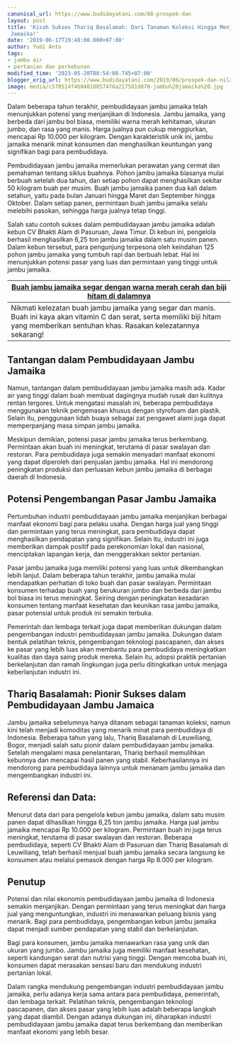 ```yaml
---
canonical_url: https://www.budidayatani.com/88-prospek-dan
layout: post
title: 'Kisah Sukses Thariq Basalamah: Dari Tanaman Koleksi Hingga Menjadi Raja Jambu
 Jamaika!'
date: '2019-06-17T19:48:00.000+07:00'
author: Yudi Anto
tags:
- jambu air
- pertanian dan perkebunan
modified_time: '2023-05-20T08:54:08.745+07:00'
blogger_orig_url: https://www.budidayatani.com/2019/06/prospek-dan-nilai-ekonomis.html
image: media/c570514f4684018857476a217581d870-jambu%20jamaika%20.jpg
---
```

Dalam beberapa tahun terakhir, pembudidayaan jambu jamaika telah menunjukkan potensi yang menjanjikan di Indonesia. Jambu jamaika, yang berbeda dari jambu bol biasa, memiliki warna merah kehitaman, ukuran jumbo, dan rasa yang manis. Harga jualnya pun cukup menggiurkan, mencapai Rp 10.000 per kilogram. Dengan karakteristik unik ini, jambu jamaika menarik minat konsumen dan menghasilkan keuntungan yang signifikan bagi para pembudidaya.

Pembudidayaan jambu jamaika memerlukan perawatan yang cermat dan pemahaman tentang siklus buahnya. Pohon jambu jamaika biasanya mulai berbuah setelah dua tahun, dan setiap pohon dapat menghasilkan sekitar 50 kilogram buah per musim. Buah jambu jamaika panen dua kali dalam setahun, yaitu pada bulan Januari hingga Maret dan September hingga Oktober. Dalam setiap panen, permintaan buah jambu jamaika selalu melebihi pasokan, sehingga harga jualnya tetap tinggi.

Salah satu contoh sukses dalam pembudidayaan jambu jamaika adalah kebun CV Bhakti Alam di Pasuruan, Jawa Timur. Di kebun ini, pengelola berhasil menghasilkan 6,25 ton jambu jamaika dalam satu musim panen. Dalam kebun tersebut, para pengunjung terpesona oleh keindahan 125 pohon jambu jamaika yang tumbuh rapi dan berbuah lebat. Hal ini menunjukkan potensi pasar yang luas dan permintaan yang tinggi untuk jambu jamaika.



| [Buah jambu jamaika segar dengan warna merah cerah dan biji hitam di dalamnya](https://blogger.googleusercontent.com/img/b/R29vZ2xl/AVvXsEgrKskAVhtNfPP782IyU59C_2FuEx-HsKpeMzuxL8H--IoYn9lsER8OYVoIoSjLtZRtAzLkTcJt1DZXD9ltr6jLwSxXWWt1vHFrcpZCQ3XHKEl51r-T-fyNP86_evbz5bvKgXlGQbvPCmHflcKN7W5Zk3vhh9mDyew66E0ARTc_YA_PfcUFAATCNoFEfQ/s2133/jambu%20jamaika%20.jpg) |
| --- |
| Nikmati kelezatan buah jambu jamaika yang segar dan manis. Buah ini kaya akan vitamin C dan serat, serta memiliki biji hitam yang memberikan sentuhan khas. Rasakan kelezatannya sekarang! |

## Tantangan dalam Pembudidayaan Jambu Jamaika

Namun, tantangan dalam pembudidayaan jambu jamaika masih ada. Kadar air yang tinggi dalam buah membuat dagingnya mudah rusak dan kulitnya rentan tergores. Untuk mengatasi masalah ini, beberapa pembudidaya menggunakan teknik pengemasan khusus dengan styrofoam dan plastik. Selain itu, penggunaan lidah buaya sebagai zat pengawet alami juga dapat memperpanjang masa simpan jambu jamaika.

Meskipun demikian, potensi pasar jambu jamaika terus berkembang. Permintaan akan buah ini meningkat, terutama di pasar swalayan dan restoran. Para pembudidaya juga semakin menyadari manfaat ekonomi yang dapat diperoleh dari penjualan jambu jamaika. Hal ini mendorong peningkatan produksi dan perluasan kebun jambu jamaika di berbagai daerah di Indonesia.

## Potensi Pengembangan Pasar Jambu Jamaika

Pertumbuhan industri pembudidayaan jambu jamaika menjanjikan berbagai manfaat ekonomi bagi para pelaku usaha. Dengan harga jual yang tinggi dan permintaan yang terus meningkat, para pembudidaya dapat menghasilkan pendapatan yang signifikan. Selain itu, industri ini juga memberikan dampak positif pada perekonomian lokal dan nasional, menciptakan lapangan kerja, dan menggerakkan sektor pertanian.

Pasar jambu jamaika juga memiliki potensi yang luas untuk dikembangkan lebih lanjut. Dalam beberapa tahun terakhir, jambu jamaika mulai mendapatkan perhatian di toko buah dan pasar swalayan. Permintaan konsumen terhadap buah yang berukuran jumbo dan berbeda dari jambu bol biasa ini terus meningkat. Seiring dengan peningkatan kesadaran konsumen tentang manfaat kesehatan dan keunikan rasa jambu jamaika, pasar potensial untuk produk ini semakin terbuka.

Pemerintah dan lembaga terkait juga dapat memberikan dukungan dalam pengembangan industri pembudidayaan jambu jamaika. Dukungan dalam bentuk pelatihan teknis, pengembangan teknologi pascapanen, dan akses ke pasar yang lebih luas akan membantu para pembudidaya meningkatkan kualitas dan daya saing produk mereka. Selain itu, adopsi praktik pertanian berkelanjutan dan ramah lingkungan juga perlu ditingkatkan untuk menjaga keberlanjutan industri ini.

## Thariq Basalamah: Pionir Sukses dalam Pembudidayaan Jambu Jamaica

Jambu jamaika sebelumnya hanya ditanam sebagai tanaman koleksi, namun kini telah menjadi komoditas yang menarik minat para pembudidaya di Indonesia. Beberapa tahun yang lalu, Thariq Basalamah di Leuwiliang, Bogor, menjadi salah satu pionir dalam pembudidayaan jambu jamaika. Setelah mengalami masa penelantaran, Thariq berhasil memulihkan kebunnya dan mencapai hasil panen yang stabil. Keberhasilannya ini mendorong para pembudidaya lainnya untuk menanam jambu jamaika dan mengembangkan industri ini.

## Referensi dan Data:

Menurut data dari para pengelola kebun jambu jamaika, dalam satu musim panen dapat dihasilkan hingga 6,25 ton jambu jamaika. Harga jual jambu jamaika mencapai Rp 10.000 per kilogram. Permintaan buah ini juga terus meningkat, terutama di pasar swalayan dan restoran. Beberapa pembudidaya, seperti CV Bhakti Alam di Pasuruan dan Thariq Basalamah di Leuwiliang, telah berhasil menjual buah jambu jamaika secara langsung ke konsumen atau melalui pemasok dengan harga Rp 8.000 per kilogram.

## Penutup

Potensi dan nilai ekonomis pembudidayaan jambu jamaika di Indonesia semakin menjanjikan. Dengan permintaan yang terus meningkat dan harga jual yang menguntungkan, industri ini menawarkan peluang bisnis yang menarik. Bagi para pembudidaya, pengembangan kebun jambu jamaika dapat menjadi sumber pendapatan yang stabil dan berkelanjutan.

Bagi para konsumen, jambu jamaika menawarkan rasa yang unik dan ukuran yang jumbo. Jambu jamaika juga memiliki manfaat kesehatan, seperti kandungan serat dan nutrisi yang tinggi. Dengan mencoba buah ini, konsumen dapat merasakan sensasi baru dan mendukung industri pertanian lokal.

Dalam rangka mendukung pengembangan industri pembudidayaan jambu jamaika, perlu adanya kerja sama antara para pembudidaya, pemerintah, dan lembaga terkait. Pelatihan teknis, pengembangan teknologi pascapanen, dan akses pasar yang lebih luas adalah beberapa langkah yang dapat diambil. Dengan adanya dukungan ini, diharapkan industri pembudidayaan jambu jamaika dapat terus berkembang dan memberikan manfaat ekonomi yang lebih besar.

